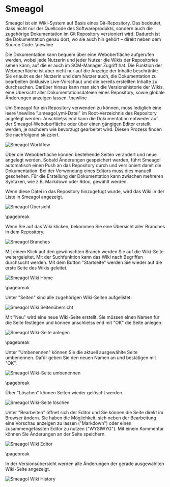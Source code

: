 # Smeagol

Smeagol ist ein Wiki-System auf Basis eines Git-Repository. Das bedeutet, dass nicht nur der Quellcode des Softwareprodukts, sondern auch die zugehörige Dokumentation im Git Repository versioniert wird. Dadurch ist die Dokumentation genau dort, wo sie auch hin gehört – direkt neben dem Source Code.  \newline

Die Dokumentation kann bequem über eine Weboberfläche aufgerufen werden, wobei jede Nutzerin und jeder Nutzer die Wikis der Repositories sehen kann, auf die er auch im SCM-Manager Zugriff hat. Die Funktion der Weboberfläche ist aber nicht nur auf die Anzeige der Inhalte beschränkt: Sie erlaubt es der Nutzerin und dem Nutzer auch, die Dokumentation zu bearbeiten (inklusive Live-Vorschau) und die bereits erstellten Inhalte zu durchsuchen. Darüber hinaus kann man sich die Versionshistorie der Wikis, eine Übersicht aller Dokumentationsdateien eines Repository, sowie globale Änderungen anzeigen lassen.  \newline

Um Smeagol für ein Repository verwenden zu können, muss lediglich eine leere \newline
".smeagol.yml-Datei" im Root-Verzeichnis des Repository angelegt werden. Anschlie\ss end kann die Dokumentation entweder auf der Smeagol-Weboberfläche oder über einen gängigen Editor erstellt werden, je nachdem wie  bevorzugt gearbeitet wird. Diesen Prozess finden Sie nachfolgend skizziert.

![Smeagol Workflow](figures/smeagol/SmeagolWorkflow.png)

Über die Weboberfläche können bestehende Seiten verändert und neue angelegt werden. Sobald Änderungen gespeichert werden, führt Smeagol automatisch einen Push an das Repository durch und versioniert damit die Dokumentation. Bei der Verwendung eines Editors muss dies manuell geschehen. Für die Erstellung der Dokumentation kann zwischen mehreren Syntaxen, wie z.B. Markdown oder Rdoc, gewählt werden.

Wenn diese Datei in das Repository hinzugefügt wurde, wird das Wiki in der Liste in Smeagol angezeigt.

![Smeagol Übersicht](figures/smeagol/SmeagolUebersicht.png)

\pagebreak

Wenn Sie auf das Wiki klicken, bekommen Sie eine Übersicht aller Branches in dem Repository.

![Smeagol Branches](figures/smeagol/SmeagolBranches.png)

Mit einem Klick auf den gewünschten Branch werden Sie auf die Wiki-Seite weitergeleitet.
Mit der Suchfunktion kann das Wiki nach Begriffen durchsucht werden. Mit dem Button "Startseite" werden Sie wieder auf die erste Seite des Wikis geleitet.

![Smeagol Wiki Home](figures/smeagol/SmeagolWiki.png)

\pagebreak

Unter "Seiten" sind alle zugehörigen Wiki-Seiten aufgelistet:

![Smeagol Wiki Seitenübersicht](figures/smeagol/SmeagolWikiDateien.png)

Mit "Neu" wird eine neue Wiki-Seite erstellt. Sie müssen einen Namen für die Seite festlegen und können anschlie\ss end mit "OK" die Seite anlegen.

![Smeagol Wiki-Seite anlegen](figures/smeagol/SmeagolWikiNeueSeite.png)

\pagebreak

Unter "Umbenennen" können Sie die aktuell ausgewählte Seite umbenennen. Dafür geben Sie den neuen Namen an und bestätigen mit "OK".

![Smeagol Wiki-Seite umbenennen](figures/smeagol/SmeagolWikiSeiteUmbenennen.png)

\pagebreak

Über "Löschen" können Seiten wieder gelöscht werden.

![Smeagol Wiki-Seite löschen](figures/smeagol/SmeagolWikiSeiteEntf.png)

Unter "Bearbeiten" öffnet sich der Editor und Sie können die Seite direkt im Browser ändern. Sie haben die Möglichkeit, sich neben der Bearbeitung eine Vorschau anzeigen zu lassen ("Markdown") oder einen zusammengefassten Editor zu nutzen ("WYSIWYG"). Mit einem Kommentar können Sie Änderungen an der Seite speichern.

![Smeagol Wiki Editor](figures/smeagol/SmeagolEditor.png)

\pagebreak

In der Versionsübersicht werden alle Änderungen der gerade ausgewählten Wiki-Seite angezeigt.

![Smeagol Wiki History](figures/smeagol/SmeagolVersion.png)

